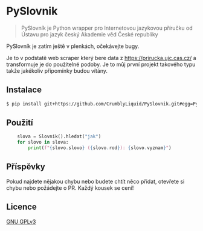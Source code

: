 # PySlovnik
> PySlovník je Python wrapper pro Internetovou jazykovou příručku od Ústavu pro jazyk český Akademie věd České republiky

PySlovník je zatím ještě v plenkách, očekávejte bugy.

Je to v podstatě web scraper který bere data z https://prirucka.ujc.cas.cz/ a transformuje je do použitelné podoby. Je to můj první projekt takového typu takže jakékoliv připomínky budou vítány.

## Instalace

```sh
$ pip install git+https://github.com/CrumblyLiquid/PySlovnik.git#egg=PySlovnik
```


## Použití

```py
    slova = Slovnik().hledat("jak")
    for slovo in slova:
        print(f"{slovo.slovo} ({slovo.rod}): {slovo.vyznam}")
```

## Příspěvky

Pokud najdete nějakou chybu nebo budete chtít něco přidat, otevřete si chybu nebo požádejte o PR. Každý kousek se cení!

## Licence

[GNU GPLv3](LICENSE)
